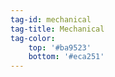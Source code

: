 ```yaml
---
tag-id: mechanical
tag-title: Mechanical
tag-color:
    top: '#ba9523'
    bottom: '#eca251'
---
```

